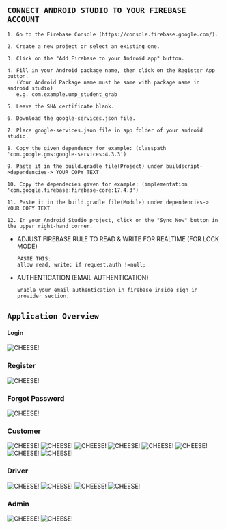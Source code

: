 ﻿## `CONNECT ANDROID STUDIO TO YOUR FIREBASE ACCOUNT`

```
1. Go to the Firebase Console (https://console.firebase.google.com/).
```
```
2. Create a new project or select an existing one.
```
```
3. Click on the "Add Firebase to your Android app" button.
```
```
4. Fill in your Android package name, then click on the Register App button. 
   (Your Android Package name must be same with package name in android studio)
   e.g. com.example.ump_student_grab
```
```
5. Leave the SHA certificate blank.
```
```
6. Download the google-services.json file.
```
```
7. Place google-services.json file in app folder of your android studio.
```
```
8. Copy the given dependency for example: (classpath 'com.google.gms:google-services:4.3.3')
```
```
9. Paste it in the build.gradle file(Project) under buildscript->dependencies-> YOUR COPY TEXT
```
```
10. Copy the dependecies given for example: (implementation 'com.google.firebase:firebase-core:17.4.3')
```
```
11. Paste it in the build.gradle file(Module) under dependencies-> YOUR COPY TEXT
```
```
12. In your Android Studio project, click on the "Sync Now" button in the upper right-hand corner.
```

- ADJUST FIREBASE RULE TO READ & WRITE FOR REALTIME (FOR LOCK MODE)
    ```
    PASTE THIS:
    allow read, write: if request.auth !=null;
    ```

- AUTHENTICATION (EMAIL AUTHENTICATION)
    ```
    Enable your email authentication in firebase inside sign in provider section.
    ```

## `Application Overview`

#### Login
    
![CHEESE!](https://github.com/HazmiHazim/ump-student-grab/blob/main/Images/login.jpg)

### Register

![CHEESE!](https://github.com/HazmiHazim/ump-student-grab/blob/main/Images/registration.jpg)

### Forgot Password

![CHEESE!](https://github.com/HazmiHazim/ump-student-grab/blob/main/Images/forgot_password.jpg)

### Customer

![CHEESE!](https://github.com/HazmiHazim/ump-student-grab/blob/main/Images/customer_main.jpg)
![CHEESE!](https://github.com/HazmiHazim/ump-student-grab/blob/main/Images/customer_book.jpg)
![CHEESE!](https://github.com/HazmiHazim/ump-student-grab/blob/main/Images/customer_profile.jpg)
![CHEESE!](https://github.com/HazmiHazim/ump-student-grab/blob/main/Images/customer_booking_detail.jpg)
![CHEESE!](https://github.com/HazmiHazim/ump-student-grab/blob/main/Images/change_password.jpg)
![CHEESE!](https://github.com/HazmiHazim/ump-student-grab/blob/main/Images/payment_option.jpg)
![CHEESE!](https://github.com/HazmiHazim/ump-student-grab/blob/main/Images/cash.jpg)
![CHEESE!](https://github.com/HazmiHazim/ump-student-grab/blob/main/Images/qr_pay.jpg)

### Driver

![CHEESE!](https://github.com/HazmiHazim/ump-student-grab/blob/main/Images/driver_main.jpg)
![CHEESE!](https://github.com/HazmiHazim/ump-student-grab/blob/main/Images/driver_booking.jpg)
![CHEESE!](https://github.com/HazmiHazim/ump-student-grab/blob/main/Images/drop_passenger.jpg)
![CHEESE!](https://github.com/HazmiHazim/ump-student-grab/blob/main/Images/map.jpg)

### Admin

![CHEESE!](https://github.com/HazmiHazim/ump-student-grab/blob/main/Images/admin_main.jpg)
![CHEESE!](https://github.com/HazmiHazim/ump-student-grab/blob/main/Images/admin_approve.jpg)
